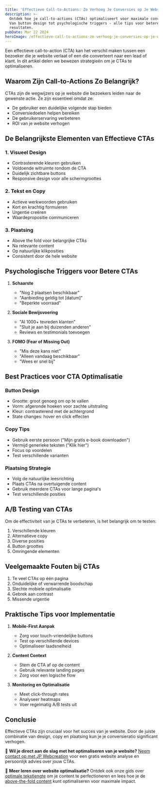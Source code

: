 ```yaml
---
title: 'Effectieve Call-to-Actions: Zo Verhoog Je Conversies op Je Website'
description: >-
  Ontdek hoe je call-to-actions (CTAs) optimaliseert voor maximale conversie.
  Van button design tot psychologische triggers - alle tips voor betere
  resultaten.
pubDate: Mar 22 2024
heroImage: /effectieve-call-to-actions-zo-verhoog-je-conversies-op-je-website-header.jpg
---
```


Een effectieve call-to-action (CTA) kan het verschil maken tussen een bezoeker die je website verlaat of een die converteert naar een lead of klant. In dit artikel delen we bewezen strategieën om je CTAs te optimaliseren.

## Waarom Zijn Call-to-Actions Zo Belangrijk?

CTAs zijn de wegwijzers op je website die bezoekers leiden naar de gewenste actie. Ze zijn essentieel omdat ze:
- De gebruiker een duidelijke volgende stap bieden
- Conversiedoelen helpen bereiken
- De gebruikerservaring verbeteren
- ROI van je website verhogen

## De Belangrijkste Elementen van Effectieve CTAs

### 1. Visueel Design
- Contrasterende kleuren gebruiken
- Voldoende witruimte rondom de CTA
- Duidelijk zichtbare buttons
- Responsive design voor alle schermgroottes

### 2. Tekst en Copy
- Actieve werkwoorden gebruiken
- Kort en krachtig formuleren
- Urgentie creëren
- Waardepropositie communiceren

### 3. Plaatsing
- Above the fold voor belangrijke CTAs
- Na relevante content
- Op natuurlijke klikposities
- Consistent door de hele website

## Psychologische Triggers voor Betere CTAs

1. **Schaarste**
   - "Nog 2 plaatsen beschikbaar"
   - "Aanbieding geldig tot [datum]"
   - "Beperkte voorraad"

2. **Sociale Bewijsvoering**
   - "Al 1000+ tevreden klanten"
   - "Sluit je aan bij duizenden anderen"
   - Reviews en testimonials toevoegen

3. **FOMO (Fear of Missing Out)**
   - "Mis deze kans niet"
   - "Alleen vandaag beschikbaar"
   - "Wees er snel bij"

## Best Practices voor CTA Optimalisatie

### Button Design
- Grootte: groot genoeg om op te vallen
- Vorm: afgeronde hoeken voor zachte uitstraling
- Kleur: contrasterend met de achtergrond
- State changes: hover en click effecten

### Copy Tips
- Gebruik eerste persoon ("Mijn gratis e-book downloaden")
- Vermijd generieke teksten ("Klik hier")
- Focus op voordelen
- Test verschillende varianten

### Plaatsing Strategie
- Volg de natuurlijke leesrichting
- Plaats CTAs na overtuigende content
- Gebruik meerdere CTAs voor lange pagina's
- Test verschillende posities

## A/B Testing van CTAs

Om de effectiviteit van je CTAs te verbeteren, is het belangrijk om te testen:
1. Verschillende kleuren
2. Alternatieve copy
3. Diverse posities
4. Button groottes
5. Omringende elementen

## Veelgemaakte Fouten bij CTAs

1. Te veel CTAs op één pagina
2. Onduidelijke of verwarrende boodschap
3. Slechte mobiele optimalisatie
4. Gebrek aan contrast
5. Missende urgentie

## Praktische Tips voor Implementatie

1. **Mobile-First Aanpak**
   - Zorg voor touch-vriendelijke buttons
   - Test op verschillende devices
   - Optimaliseer laadsnelheid

2. **Content Context**
   - Stem de CTA af op de content
   - Gebruik relevante landing pages
   - Zorg voor een logische flow

3. **Monitoring en Optimalisatie**
   - Meet click-through rates
   - Analyseer heatmaps
   - Voer regelmatig A/B tests uit

## Conclusie

Effectieve CTAs zijn cruciaal voor het succes van je website. Door de juiste combinatie van design, copy en plaatsing kun je je conversieratio significant verhogen.

🚀 **Wil je direct aan de slag met het optimaliseren van je website?** [Neem contact op met JP Webcreation](https://jpwebcreation.nl/contact) voor een gratis website analyse en persoonlijk advies over jouw CTAs.

📖 **Meer leren over website optimalisatie?** Ontdek ook onze gids over [optimale tekstlengte](/blog/optimale-tekstlengte) om je content te perfectioneren en lees hoe je de [above-the-fold content](/blog/above-the-fold-optimalisatie) kunt optimaliseren voor maximale impact. 
